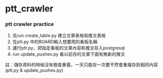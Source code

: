 # ptt_crawler

### ptt crawler practice

1. 先run create_table.py 建立文章表格和推文表格
2. 在ptt.py 中的BOARD輸入想要爬的看板名稱
3. 運行ptt.py，把指定看板的文章內容和推文存入postgresql
4. run update_pushes.py 看以前存的文章下面有無新的推文

註：儲存資料的時候沒有檢查重複，一天只能存一次要不然會重複存到相同內容(ptt.py & update_pushes.py)
